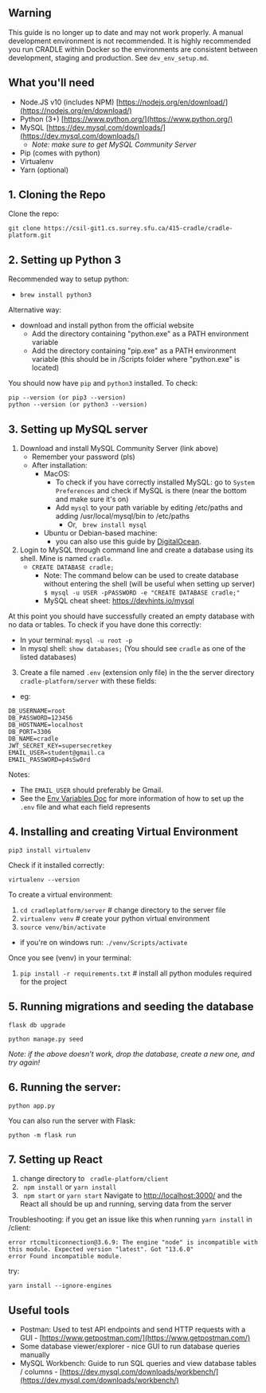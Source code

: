 ## Warning

This guide is no longer up to date and may not work properly. A manual development environment is not recommended. It is highly recommended you run CRADLE within Docker so the environments are consistent between development, staging and production. See `dev_env_setup.md`.

## What you'll need 

* Node.JS v10 (includes NPM) [https://nodejs.org/en/download/](https://nodejs.org/en/download/)
* Python (3+) [https://www.python.org/](https://www.python.org/)
* MySQL [https://dev.mysql.com/downloads/](https://dev.mysql.com/downloads/)
	* _Note: make sure to get MySQL Community Server_ 
* Pip (comes with python)
* Virtualenv 
* Yarn (optional)

## 1. Cloning the Repo

Clone the repo:
```
git clone https://csil-git1.cs.surrey.sfu.ca/415-cradle/cradle-platform.git
```

## 2. Setting up Python 3
Recommended way to setup python:
* ```brew install python3```

Alternative way:
* download and install python from the official website
	* Add the directory containing "python.exe" as a PATH environment variable
	* Add the directory containing "pip.exe" as a PATH environment variable (this should be in /Scripts folder where "python.exe" is located)

You should now have `pip` and `python3` installed. To check:
```
pip --version (or pip3 --version)
python --version (or python3 --version)
```

## 3. Setting up MySQL server

1. Download and install MySQL Community Server (link above) 
	* Remember your password (pls)
	* After installation:
		* MacOS:
			* To check if you have correctly installed MySQL: go to `System Preferences` and check if MySQL is there (near the bottom and make sure it's on) 
			* Add `mysql` to your path variable by editing /etc/paths and adding /usr/local/mysql/bin to /etc/paths
				* Or,  ``` brew install mysql```
		* Ubuntu or Debian-based machine:
			* you can also use this guide by [DigitalOcean](https://www.digitalocean.com/community/tutorials/how-to-install-mysql-on-ubuntu-18-04).
2. Login to MySQL through command line and create a database using its shell. Mine is named `cradle`.
	* ``` CREATE DATABASE cradle; ```
		*  Note: The command below can be used to create database without entering the shell (will be useful when setting up server) ```$ mysql -u USER -pPASSWORD -e "CREATE DATABASE cradle;"```
	  * MySQL cheat sheet: https://devhints.io/mysql

At this point you should have successfully created an empty database with no data or tables. To check if you have done this correctly:
* In your terminal: ```mysql -u root -p ```
* In mysql shell: ```show databases;```  (You should see `cradle` as one of the listed databases)

3. Create a file named `.env` (extension only file) in the the server directory `cradle-platform/server` with these fields:
* eg: 
```
DB_USERNAME=root
DB_PASSWORD=123456
DB_HOSTNAME=localhost
DB_PORT=3306
DB_NAME=cradle
JWT_SECRET_KEY=supersecretkey
EMAIL_USER=student@gmail.ca
EMAIL_PASSWORD=p4sSw0rd
```
Notes:
- The `EMAIL_USER` should preferably be Gmail.
- See the [Env Variables Doc](https://csil-git1.cs.surrey.sfu.ca/415-cradle/cradle-platform/-/wikis/Env-Variables-Doc) for more information of how to set up the `.env` file and what each field represents

## 4. Installing and creating Virtual Environment
```
pip3 install virtualenv
```
Check if it installed correctly:
```
virtualenv --version
```
 
 To create a virtual environment:
 1. ```cd cradleplatform/server``` # change directory to the server file
 2. ```virtualenv venv``` # create your python virtual environment
 3. ```source venv/bin/activate```
 * if you're on windows run: ```./venv/Scripts/activate```

Once you see (venv) in your terminal:
1. ```pip install -r requirements.txt``` # install all python modules required for the project

## 5. Running migrations and seeding the database
```
flask db upgrade
```
```
python manage.py seed
```
_Note: if the above doesn't work, drop the database, create a new one, and try again!_

## 6. Running the server:
```
python app.py 
```
You can also run the server with Flask:
```
python -m flask run
```

## 7. Setting up React
1. change directory to ``` cradle-platform/client```
2. ``` npm install``` or ```yarn install```
3. ``` npm start``` or ```yarn start```
Navigate to [http://localhost:3000/](http://localhost:3000/) and the React all should be up and running, serving data from the server

Troubleshooting:
if you get an issue like this when running ```yarn install``` in /client: 
```
error rtcmulticonnection@3.6.9: The engine "node" is incompatible with this module. Expected version "latest". Got "13.6.0"  
error Found incompatible module.
```
try:
```
yarn install --ignore-engines
```
## Useful tools

*   Postman: Used to test API endpoints and send HTTP requests with a GUI - [https://www.getpostman.com/](https://www.getpostman.com/)
*   Some database viewer/explorer - nice GUI to run database queries manually
*   MySQL Workbench: Guide to run SQL queries and view database tables / columns - [https://dev.mysql.com/downloads/workbench/](https://dev.mysql.com/downloads/workbench/)